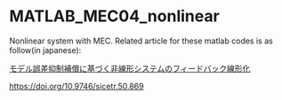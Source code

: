 # MATLAB_MEC04_nonlinear

Nonlinear system with MEC. Related article for these matlab codes is as follow(in japanese):

[モデル誤差抑制補償に基づく非線形システムのフィードバック線形化](https://www.jstage.jst.go.jp/article/sicetr/50/12/50_869/_pdf/-char/ja) 

https://doi.org/10.9746/sicetr.50.869
